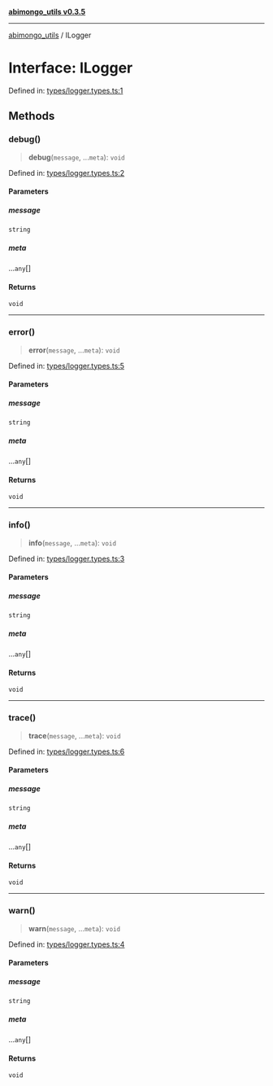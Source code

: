 [**abimongo_utils v0.3.5**](../README.md)

***

[abimongo_utils](../README.md) / ILogger

# Interface: ILogger

Defined in: [types/logger.types.ts:1](https://github.com/NodEm9/abimongo_utils/blob/62e08380578108b0497622fb9a13efb3beac383a/src/types/logger.types.ts#L1)

## Methods

### debug()

> **debug**(`message`, ...`meta`): `void`

Defined in: [types/logger.types.ts:2](https://github.com/NodEm9/abimongo_utils/blob/62e08380578108b0497622fb9a13efb3beac383a/src/types/logger.types.ts#L2)

#### Parameters

##### message

`string`

##### meta

...`any`[]

#### Returns

`void`

***

### error()

> **error**(`message`, ...`meta`): `void`

Defined in: [types/logger.types.ts:5](https://github.com/NodEm9/abimongo_utils/blob/62e08380578108b0497622fb9a13efb3beac383a/src/types/logger.types.ts#L5)

#### Parameters

##### message

`string`

##### meta

...`any`[]

#### Returns

`void`

***

### info()

> **info**(`message`, ...`meta`): `void`

Defined in: [types/logger.types.ts:3](https://github.com/NodEm9/abimongo_utils/blob/62e08380578108b0497622fb9a13efb3beac383a/src/types/logger.types.ts#L3)

#### Parameters

##### message

`string`

##### meta

...`any`[]

#### Returns

`void`

***

### trace()

> **trace**(`message`, ...`meta`): `void`

Defined in: [types/logger.types.ts:6](https://github.com/NodEm9/abimongo_utils/blob/62e08380578108b0497622fb9a13efb3beac383a/src/types/logger.types.ts#L6)

#### Parameters

##### message

`string`

##### meta

...`any`[]

#### Returns

`void`

***

### warn()

> **warn**(`message`, ...`meta`): `void`

Defined in: [types/logger.types.ts:4](https://github.com/NodEm9/abimongo_utils/blob/62e08380578108b0497622fb9a13efb3beac383a/src/types/logger.types.ts#L4)

#### Parameters

##### message

`string`

##### meta

...`any`[]

#### Returns

`void`
